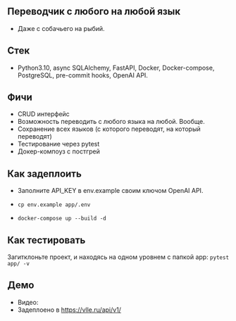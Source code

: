 ## Переводчик с любого на любой язык

- Даже с собачьего на рыбий.

## Стек

- Python3.10, async SQLAlchemy, FastAPI, Docker, Docker-compose, PostgreSQL, pre-commit hooks, OpenAI API.

## Фичи
- CRUD интерфейс
- Возможность переводить с любого языка на любой. Вообще.
- Сохранение всех языков (с которого переводят, на который переводят)
- Тестирование через pytest
- Докер-компоуз с постгрей

## Как задеплоить

- Заполните API_KEY в env.example своим ключом OpenAI API.

- ``` cp env.example app/.env ```
- ``` docker-compose up --build -d ```

## Как тестировать
Загитклоньте проект, и находясь на одном уровнем с папкой app:
``` pytest app/ -v ```


## Демо

- Видео:
- Задеплоено в https://vlle.ru/api/v1/

